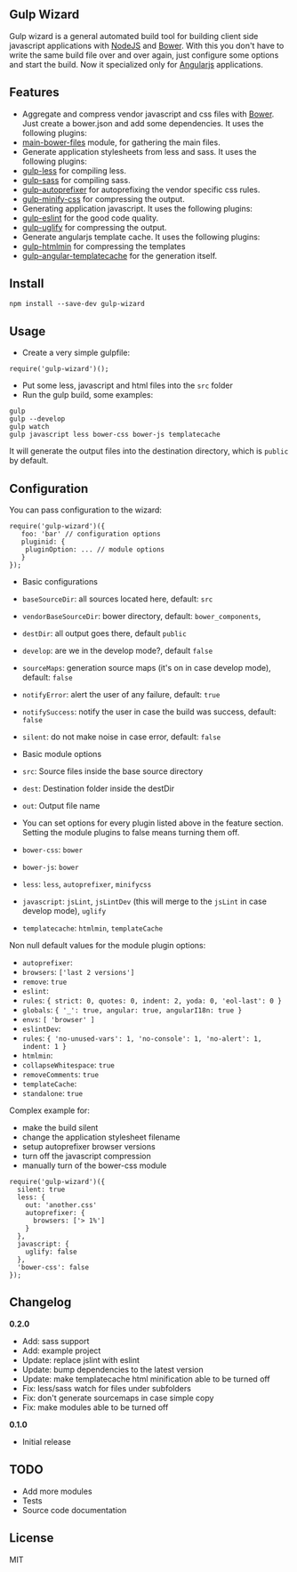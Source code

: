 ## Gulp Wizard

Gulp wizard is a general automated build tool for building client side javascript applications with [NodeJS](https://nodejs.org/) and [Bower](http://bower.io/).
With this you don't have to write the same build file over and over again, just configure some options and start the build.
Now it specialized only for [Angularjs](https://angularjs.org/) applications.

## Features

* Aggregate and compress vendor javascript and css files with [Bower](http://bower.io/). Just create a bower.json and add some dependencies. It uses the following plugins:
 * [main-bower-files](https://github.com/ck86/main-bower-files) module, for gathering the main files.
* Generate application stylesheets from less and sass. It uses the following plugins:
 * [gulp-less](https://github.com/plus3network/gulp-less) for compiling less.
 * [gulp-sass](https://github.com/dlmanning/gulp-sass) for compiling sass.
 * [gulp-autoprefixer](https://github.com/sindresorhus/gulp-autoprefixer) for autoprefixing the vendor specific css rules.
 * [gulp-minify-css](https://github.com/jonathanepollack/gulp-minify-css) for compressing the output.
* Generating application javascript. It uses the following plugins:
 * [gulp-eslint](https://github.com/adametry/gulp-eslint) for the good code quality.
 * [gulp-uglify](https://github.com/terinjokes/gulp-uglify) for compressing the output.
* Generate angularjs template cache. It uses the following plugins:
 * [gulp-htmlmin](https://github.com/jonschlinkert/gulp-htmlmin) for compressing the templates
 * [gulp-angular-templatecache](https://github.com/miickel/gulp-angular-templatecache) for the generation itself.

## Install

```
npm install --save-dev gulp-wizard
```

## Usage

* Create a very simple gulpfile:
 ```
 require('gulp-wizard')();
 ```

* Put some less, javascript and html files into the `src` folder
* Run the gulp build, some examples:
 
```
gulp
gulp --develop
gulp watch
gulp javascript less bower-css bower-js templatecache
```

It will generate the output files into the destination directory, which is `public` by default.


## Configuration

You can pass configuration to the wizard:

```
require('gulp-wizard')({
   foo: 'bar' // configuration options
   pluginid: {
   	pluginOption: ... // module options
   }
});
```

* Basic configurations
 * `baseSourceDir`: all sources located here, default: `src`
 * `vendorBaseSourceDir`: bower directory, default: `bower_components`,
 * `destDir`: all output goes there, default `public`
 * `develop`: are we in the develop mode?, default `false`
 * `sourceMaps`: generation source maps (it's on in case develop mode), default: `false`
 * `notifyError`: alert the user of any failure, default: `true`
 * `notifySuccess`: notify the user in case the build was success, default: `false`
 * `silent`: do not make noise in case error, default: `false`

* Basic module options
 * `src`: Source files inside the base source directory
 * `dest`: Destination folder inside the destDir
 * `out`: Output file name

* You can set options for every plugin listed above in the feature section. Setting the module plugins to false means turning them off. 
 * `bower-css`: `bower`
 * `bower-js`: `bower`
 * `less`: `less`, `autoprefixer`, `minifycss`
 * `javascript`: `jsLint`, `jsLintDev` (this will merge to the `jsLint` in case develop mode), `uglify`
 * `templatecache`: `htmlmin`, `templateCache`

Non null default values for the module plugin options:
* `autoprefixer`: 
 * `browsers`: `['last 2 versions']`
 * `remove`: `true`
* `eslint`:
 * `rules`: `{ strict: 0, quotes: 0, indent: 2, yoda: 0, 'eol-last': 0 }`
 * `globals`: `{ '_': true, angular: true, angularI18n: true }`
 * `envs`: `[ 'browser' ]`
* `eslintDev`:
 * `rules`: `{ 'no-unused-vars': 1, 'no-console': 1, 'no-alert': 1, indent: 1 }`
* `htmlmin`:
 * `collapseWhitespace`: `true`
 * `removeComments`: `true`
* `templateCache`:
 * `standalone`: `true`

Complex example for:
* make the build silent
* change the application stylesheet filename
* setup autoprefixer browser versions
* turn off the javascript compression
* manually turn of the bower-css module

```
require('gulp-wizard')({
  silent: true
  less: {
    out: 'another.css'
    autoprefixer: {
      browsers: ['> 1%']
    }
  },
  javascript: {
    uglify: false
  },
  'bower-css': false
});
```

## Changelog

__0.2.0__ 
- Add: sass support
- Add: example project
- Update: replace jslint with eslint
- Update: bump dependencies to the latest version
- Update: make templatecache html minification able to be turned off
- Fix: less/sass watch for files under subfolders
- Fix: don't generate sourcemaps in case simple copy
- Fix: make modules able to be turned off

__0.1.0__ 
- Initial release

## TODO

- Add more modules
- Tests
- Source code documentation

## License

MIT